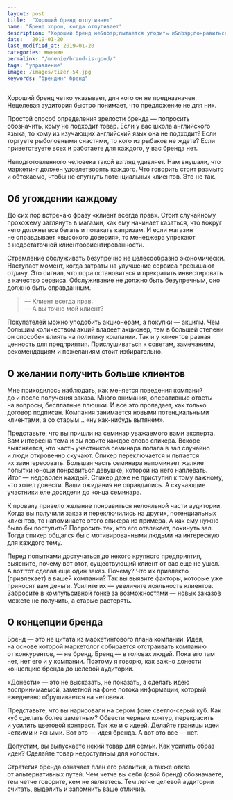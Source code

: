 ```yaml
---
layout: post
title:  "Хороший бренд отпугивает"
name: "Бренд хорош, когда отпугивает"
description: "Хороший бренд не&nbsp;пытается угодить и&nbsp;понравиться каждому. Нецелевую аудиторию он&nbsp;отпугивает."
date:   2019-01-20
last_modified_at: 2019-01-20
categories: мнение
permalink: "/mnenie/brand-is-good/"
tags: "управление"
image: /images/tizer-54.jpg
keywords: "брендинг бренд"
---
```


<p>Хороший бренд четко указывает, для кого он&nbsp;не&nbsp;предназначен. Нецелевая аудитория быстро понимает, что предложение не&nbsp;для них.</p>
<p>Простой способ определения зрелости бренда&nbsp;— попросить обозначить, кому не&nbsp;подходит товар. Если у&nbsp;вас школа английского языка, то&nbsp;кому из&nbsp;изучающих английский язык она не&nbsp;подходит? Если торгуете рыболовными снастями, то&nbsp;кого из&nbsp;рыбаков не&nbsp;ждете? Если приветствуете всех и&nbsp;работаете для каждого, у&nbsp;вас бренда нет.</p>
<p>Неподготовленного человека такой взгляд удивляет. Нам внушали, что маркетинг должен удовлетворять каждого. Что говорить стоит размыто и&nbsp;обтекаемо, чтобы не&nbsp;спугнуть потенциальных клиентов. Это не&nbsp;так.</p>
<h2>Об&nbsp;угождении каждому</h2>
<p>До&nbsp;сих пор встречаю фразу «клиент всегда прав». Стоит случайному прохожему заглянуть в&nbsp;магазин, как ему начинает казаться, что вокруг него должны все бегать и&nbsp;потакать капризам. И&nbsp;если магазин не&nbsp;оправдывает «высокого доверия», то&nbsp;менеджера упрекают в&nbsp;недостаточной клиентоориентированности.</p>
<p>Стремление обслуживать безупречно не&nbsp;целесообразно экономически. Наступает момент, когда затраты на&nbsp;улучшение сервиса превышают отдачу. Это сигнал, что пора остановиться и&nbsp;прекратить инвестировать в&nbsp;качество сервиса. Обслуживание не&nbsp;должно быть безупречным, оно должно быть оправданным.</p>
<blockquote>
—&nbsp;Клиент всегда прав.<br />
—&nbsp;А&nbsp;вы&nbsp;точно мой клиент?
</blockquote>
<p>Покупателей можно уподобить акционерам, а&nbsp;покупки&nbsp;— акциям. Чем большим количеством акций владеет акционер, тем в&nbsp;большей степени он&nbsp;способен влиять на&nbsp;политику компании. Так и&nbsp;у&nbsp;клиентов разная ценность для предприятия. Прислушиваться к&nbsp;советам, замечаниям, рекомендациям и&nbsp;пожеланиям стоит избирательно.</p>
<h2>О&nbsp;желании получить больше клиентов</h2>
<p>Мне приходилось наблюдать, как меняется поведения компаний до&nbsp;и&nbsp;после получения заказа. Много внимания, оперативные ответы на&nbsp;вопросы, бесплатные плюшки. И&nbsp;все это пропадает, как только договор подписан. Компания занимается новыми потенциальными клиентами, а&nbsp;со&nbsp;старым... «ну&nbsp;как-нибудь вытянем».</p>
<p>Представьте, что вы&nbsp;пришли на&nbsp;семинар уважаемого вами эксперта. Вам интересна тема и&nbsp;вы&nbsp;ловите каждое слово спикера. Вскоре выясняется, что часть участников семинара попала в&nbsp;зал случайно и&nbsp;люди откровенно скучают. Спикер переключается и&nbsp;пытается их&nbsp;заинтересовать. Большая часть семинара напоминает жалкие попытки юноши понравиться девушке, которой на&nbsp;него наплевать. Итог&nbsp;— недоволен каждый. Спикер даже не&nbsp;приступил к&nbsp;тому важному, что хотел донести. Ваши ожидания не&nbsp;оправдались. А&nbsp;скучающие участники еле досидели до&nbsp;конца семинара. </p>

<p>К&nbsp;провалу привело желание понравиться нелояльной части аудитории. Когда вы&nbsp;получили заказ и&nbsp;переключились на&nbsp;других, потенциальных клиентов, то&nbsp;напоминаете этого спикера из&nbsp;примера. А как ему нужно было&nbsp;бы поступить? Попросить тех, кто его отвлекает, покинуть зал. Тогда спикер&nbsp;общался&nbsp;бы с&nbsp;мотивированными людьми на&nbsp;интересную для каждого тему. </p>
<p>Перед попытками достучаться до&nbsp;некого крупного предприятия, выясните, почему вот этот, существующий клиент от&nbsp;вас еще не&nbsp;ушел. А&nbsp;вот тот сделал еще один заказ. Почему? Что их&nbsp;привлекло (привлекает) в&nbsp;вашей компании? Так вы&nbsp;выявите факторы, которые уже приносят вам деньги. Усилите их&nbsp;— увеличите лояльность клиентов. Забросите в&nbsp;компульсивной гонке за&nbsp;возможностями&nbsp;— новых заказов можете не&nbsp;получить, а&nbsp;старые растерять.</p>
<h2>О&nbsp;концепции бренда</h2>
<p>Бренд&nbsp;— это не&nbsp;цитата из&nbsp;маркетингового плана компании. Идея, на&nbsp;основе которой маркетолог собирается отстраивать компанию от&nbsp;конкурентов,&nbsp;— не&nbsp;бренд. Бренд&nbsp;— в&nbsp;головах людей. Пока его там нет, нет его и&nbsp;у&nbsp;компании. Поэтому я&nbsp;говорю, как важно донести концепцию бренда до&nbsp;целевой аудитории.</p>
<p>«Донести»&nbsp;— это не&nbsp;высказать, не&nbsp;показать, а&nbsp;сделать идею воспринимаемой, заметной на&nbsp;фоне потока информации, который ежедневно обрушивается на&nbsp;человека.</p>
<p>Представьте, что вы&nbsp;нарисовали на&nbsp;сером фоне светло-серый куб. Как куб сделать более заметным? Обвести черным контур, перекрасить и&nbsp;усилить цветовой контраст. Так&nbsp;же и&nbsp;с&nbsp;идеей. Делайте границы идеи четкими и&nbsp;ясными. Вот это&nbsp;— идея бренда. А&nbsp;вот это все&nbsp;— нет.</p>
<p>Допустим, вы&nbsp;выпускаете некий товар для семьи. Как усилить образ идеи? Сделайте товар недоступным для холостых.</p>
<p>Стратегия бренда означает план его развития, а&nbsp;также отказ от&nbsp;альтернативных путей. Чем четче вы&nbsp;себя (свой бренд) обозначаете, тем четче говорите, кем не&nbsp;являетесь. Тем легче целевой аудитории считать, выделить и&nbsp;запомнить ваше отличие.</p>
